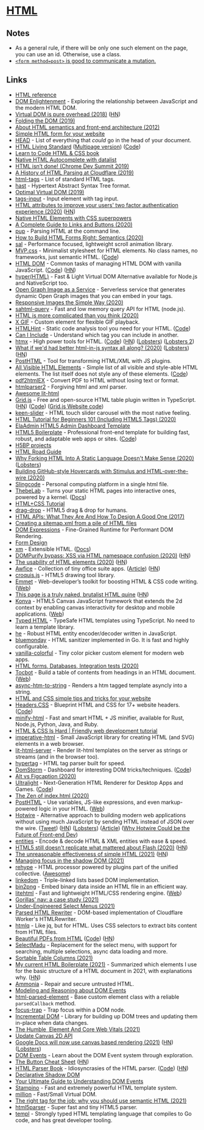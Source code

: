 # [HTML](https://developer.mozilla.org/kab/docs/Web/HTML)

## Notes

- As a general rule, if there will be only one such element on the page, you can use an id. Otherwise, use a class.
- [`<form method=post>` is good to communicate a mutation.](https://twitter.com/ryanflorence/status/1370403183822921731)

## Links

- [HTML reference](https://htmlreference.io/)
- [DOM Enlightenment](http://domenlightenment.com/) - Exploring the relationship between JavaScript and the modern HTML DOM.
- [Virtual DOM is pure overhead (2018)](https://svelte.dev/blog/virtual-dom-is-pure-overhead) ([HN](https://news.ycombinator.com/item?id=19950253))
- [Folding the DOM (2019)](https://www.joshwcomeau.com/posts/folding-the-dom/)
- [About HTML semantics and front-end architecture (2012)](http://nicolasgallagher.com/about-html-semantics-front-end-architecture/)
- [Simple HTML form for your website](https://www.staticforms.xyz/)
- [HEAD](https://htmlhead.dev/) - List of everything that _could_ go in the head of your document.
- [HTML Living Standard](https://html.spec.whatwg.org/) ([Multipage version](https://html.spec.whatwg.org/multipage/)) ([Code](https://github.com/whatwg/html))
- [Learn to Code HTML & CSS book](https://learn.shayhowe.com/html-css/)
- [Native HTML Autocomplete with datalist](https://codepen.io/tejask/pen/OJJBLrq)
- [HTML isn’t done! (Chrome Dev Summit 2019)](https://www.youtube.com/watch?v=ZFvPLrKZywA)
- [A History of HTML Parsing at Cloudflare (2019)](https://blog.cloudflare.com/html-parsing-1/)
- [html-tags](https://github.com/sindresorhus/html-tags) - List of standard HTML tags.
- [hast](https://github.com/syntax-tree/hast) - Hypertext Abstract Syntax Tree format.
- [Optimal Virtual DOM (2019)](https://blog.kabir.sh/posts/optimal-virtual-dom.html)
- [tags-input](https://github.com/developit/tags-input) - Input element with tag input.
- [HTML attributes to improve your users' two factor authentication experience (2020)](https://www.twilio.com/blog/html-attributes-two-factor-authentication-autocomplete) ([HN](https://news.ycombinator.com/item?id=22022106))
- [Native HTML Elements with CSS superpowers](https://github.com/equinusocio/native-elements)
- [A Complete Guide to Links and Buttons (2020)](https://css-tricks.com/a-complete-guide-to-links-and-buttons/)
- [pup](https://github.com/ericchiang/pup) - Parsing HTML at the command line.
- [How to Build HTML Forms Right: Semantics (2020)](https://stegosource.com/how-to-build-html-forms-right-semantics/)
- [sal](https://github.com/mciastek/sal) - Performance focused, lightweight scroll animation library.
- [MVP.css](https://andybrewer.github.io/mvp/) - Minimalist stylesheet for HTML elements. No class names, no frameworks, just semantic HTML. ([Code](https://github.com/andybrewer/mvp))
- [HTML DOM](https://htmldom.dev/) - Common tasks of managing HTML DOM with vanilla JavaScript. ([Code](https://github.com/phuoc-ng/html-dom)) ([HN](https://news.ycombinator.com/item?id=22758218))
- [hyper(HTML)](https://github.com/WebReflection/hyperHTML) - Fast & Light Virtual DOM Alternative available for Node.js and NativeScript too.
- [Open Graph Image as a Service](https://github.com/vercel/og-image) - Serverless service that generates dynamic Open Graph images that you can embed in your <meta> tags.
- [Responsive Images the Simple Way (2020)](https://cloudfour.com/thinks/responsive-images-the-simple-way/)
- [sahtml-query](https://github.com/mdevils/sahtml-query) - Fast and low memory query API for HTML (node.js).
- [HTML is more complicated than you think (2020)](https://www.tempertemper.net/blog/html-is-more-complicated-than-you-think)
- [X GIF](https://github.com/geelen/x-gif) - Custom element for flexible GIF playback.
- [HTMLHint](https://htmlhint.com/) - Static code analysis tool you need for your HTML. ([Code](https://github.com/htmlhint/HTMLHint))
- [Can I Include](https://caninclude.glitch.me/) - Understand which tag you can include in another.
- [htmx](https://htmx.org/) - High power tools for HTML. ([Code](https://github.com/bigskysoftware/htmx)) ([HN](https://news.ycombinator.com/item?id=23330881)) ([Lobsters](https://lobste.rs/s/cgtqit/htmx_high_power_tools_for_html)) ([Lobsters 2](https://lobste.rs/s/sk9cvw/htmx_high_power_tools_for_html))
- [What if we'd had better html-in-js syntax all along? (2020)](https://leontrolski.github.io/dom-syntax.html) ([Lobsters](https://lobste.rs/s/9im5wq/what_if_we_d_had_better_html_js_syntax_all)) ([HN](https://news.ycombinator.com/item?id=23142300))
- [PostHTML](https://github.com/posthtml/posthtml) - Tool for transforming HTML/XML with JS plugins.
- [All Visible HTML Elements](https://elements.xz.style/) - Simple list of all visible and style-able HTML elements. The list itself does not style any of these elements. ([Code](https://github.com/xz/elements))
- [pdf2htmlEX](https://github.com/pdf2htmlEX/pdf2htmlEX/) - Convert PDF to HTML without losing text or format.
- [htmlparser2](https://github.com/fb55/htmlparser2) - Forgiving html and xml parser.
- [Awesome lit-html](https://github.com/web-padawan/awesome-lit-html)
- [Grid.js](https://gridjs.io/) - Free and open-source HTML table plugin written in TypeScript. ([HN](https://news.ycombinator.com/item?id=23420091)) ([Code](https://github.com/grid-js/gridjs)) ([Grid.js Website code](https://github.com/grid-js/website))
- [keen-slider](https://github.com/rcbyr/keen-slider) - HTML touch slider carousel with the most native feeling.
- [HTML Tutorial for Beginners 101 (Including HTML5 Tags) (2020)](https://websitesetup.org/html-tutorial-beginners/)
- [ElaAdmin HTML5 Admin Dashboard Template](https://github.com/puikinsh/ElaAdmin)
- [HTML5 Boilerplate](https://html5boilerplate.com/) - Professional front-end template for building fast, robust, and adaptable web apps or sites. ([Code](https://github.com/h5bp/html5-boilerplate))
- [H5BP projects](https://h5bp.org/)
- [HTML Road Guide](https://lyty.dev/html/index.html)
- [Why Forking HTML Into A Static Language Doesn't Make Sense (2020)](https://robert.ocallahan.org/2020/05/why-forking-html-into-static-language.html) ([Lobsters](https://lobste.rs/s/zztnen/why_forking_html_into_static_language))
- [Building GitHub-style Hovercards with Stimulus and HTML-over-the-wire (2020)](https://boringrails.com/articles/hovercards-stimulus/)
- [Slingcode](https://slingcode.net/) - Personal computing platform in a single html file.
- [ThebeLab](https://github.com/minrk/thebelab) - Turns your static HTML pages into interactive ones, powered by a kernel. ([Docs](https://thebelab.readthedocs.io/en/latest/))
- [HTML+CSS Tutorial](https://github.com/cassidoo/HTML-CSS-Tutorial)
- [drag-drop](https://github.com/feross/drag-drop) - HTML5 drag & drop for humans.
- [HTML APIs: What They Are And How To Design A Good One (2017)](https://www.smashingmagazine.com/2017/02/designing-html-apis/)
- [Creating a sitemap.xml from a pile of HTML files](https://www.christopherbiscardi.com/creating-a-sitemap-xml-from-a-pile-of-html-files)
- [DOM Expressions](https://github.com/ryansolid/dom-expressions) - Fine-Grained Runtime for Performant DOM Rendering.
- [Form Design](https://gerireid.com/forms.html)
- [xm](https://github.com/giuseppeg/xm) - Extensible HTML. ([Docs](https://giuseppegurgone.com/xm/))
- [DOMPurify bypass: XSS via HTML namespace confusion (2020)](https://research.securitum.com/mutation-xss-via-mathml-mutation-dompurify-2-0-17-bypass/) ([HN](https://news.ycombinator.com/item?id=24703230))
- [The usability of HTML elements (2020)](https://shkspr.mobi/blog/2020/10/the-usability-of-html-elements/) ([HN](https://news.ycombinator.com/item?id=24729006))
- [Awfice](https://zserge.com/posts/awfice/) - Collection of tiny office suite apps. ([Article](https://zserge.com/posts/awfice/)) ([HN](https://news.ycombinator.com/item?id=24752546))
- [croquis.js](https://github.com/disjukr/croquis.js) - HTML5 drawing tool library.
- [Emmet](https://github.com/emmetio/emmet) - Web-developer’s toolkit for boosting HTML & CSS code writing. ([Web](https://emmet.io/))
- [This page is a truly naked, brutalist HTML quine](https://secretgeek.github.io/html_wysiwyg/html.html) ([HN](https://news.ycombinator.com/item?id=24824977))
- [Konva](https://github.com/konvajs/konva) - HTML5 Canvas JavaScript framework that extends the 2d context by enabling canvas interactivity for desktop and mobile applications. ([Web](https://konvajs.org/))
- [Typed HTML](https://github.com/nicojs/typed-html) - TypeSafe HTML templates using TypeScript. No need to learn a template library.
- [he](https://github.com/mathiasbynens/he) - Robust HTML entity encoder/decoder written in JavaScript.
- [bluemonday](https://github.com/microcosm-cc/bluemonday) - HTML sanitizer implemented in Go. It is fast and highly configurable.
- [vanilla-colorful](https://github.com/web-padawan/vanilla-colorful) - Tiny color picker custom element for modern web apps.
- [HTML forms, Databases, Integration tests (2020)](https://www.lpalmieri.com/posts/2020-08-31-zero-to-production-3-5-html-forms-databases-integration-tests/)
- [Tocbot](https://github.com/tscanlin/tocbot) - Build a table of contents from headings in an HTML document. ([Web](http://tscanlin.github.io/tocbot/))
- [async-htm-to-string](https://github.com/voxpelli/async-htm-to-string) - Renders a htm tagged template asyncly into a string.
- [HTML and CSS simple tips and tricks for your website](https://thomasorus.com/html-tips.html)
- [Headers.CSS](https://headers-css.vercel.app/) - Blueprint HTML and CSS for 17+ website headers. ([Code](https://github.com/shadeed/headers-css))
- [minify-html](https://github.com/wilsonzlin/minify-html) - Fast and smart HTML + JS minifier, available for Rust, Node.js, Python, Java, and Ruby.
- [HTML & CSS Is Hard | Friendly web development tutorial](https://www.internetingishard.com/html-and-css/)
- [imperative-html](https://github.com/johnnesky/imperative-html) - Small JavaScript library for creating HTML (and SVG) elements in a web browser.
- [lit-html-server](https://github.com/popeindustries/lit-html-server) - Render lit-html templates on the server as strings or streams (and in the browser too).
- [hypertag](https://github.com/AndreasPizsa/hypertag) - HTML tag parser built for speed.
- [DomStorm](https://domstorm.skepticfx.com/) - Dashboard for interesting DOM tricks/techniques. ([Code](https://github.com/skepticfx/domstorm))
- [Alt vs Figcaption (2020)](https://thoughtbot.com/blog/alt-vs-figcaption)
- [Ultralight](https://ultralig.ht/) - Next-Generation HTML Renderer for Desktop Apps and Games. ([Code](https://github.com/ultralight-ux/Ultralight))
- [The Zen of index.html (2020)](https://hugodaniel.com/posts/using-just-an-index-to-develop-a-web-app/)
- [PostHTML](https://github.com/posthtml/posthtml-expressions) - Use variables, JS-like expressions, and even markup-powered logic in your HTML. ([Web](https://posthtml.org/#/))
- [Hotwire](https://hotwire.dev/) - Alternative approach to building modern web applications without using much JavaScript by sending HTML instead of JSON over the wire. ([Tweet](https://twitter.com/dhh/status/1341420143239450624)) ([HN](https://news.ycombinator.com/item?id=25507942)) ([Lobsters](https://lobste.rs/s/nyxq4o/hotwire_html_over_wire)) ([Article](https://delitescere.medium.com/hotwire-html-over-the-wire-2c733487268c)) ([Why Hotwire Could be the Future of Front-end Dev](https://wizville.fr/en/blog/a-product-guys-take-on-hotwire-vs-vue-react/))
- [entities](https://github.com/fb55/entities) - Encode & decode HTML & XML entities with ease & speed.
- [HTML5 still doesn't replicate what mattered about Flash (2020)](https://twitter.com/larsiusprime/status/1344404336252768257) ([HN](https://news.ycombinator.com/item?id=25587765))
- [The unreasonable effectiveness of simple HTML (2021)](https://shkspr.mobi/blog/2021/01/the-unreasonable-effectiveness-of-simple-html/) ([HN](https://news.ycombinator.com/item?id=25915313))
- [Managing focus in the shadow DOM (2021)](https://nolanlawson.com/2021/02/13/managing-focus-in-the-shadow-dom/)
- [rehype](https://github.com/rehypejs/rehype) - HTML processor powered by plugins part of the unified collective. ([Awesome](https://github.com/rehypejs/awesome-rehype))
- [linkedom](https://github.com/WebReflection/linkedom) - Triple-linked lists based DOM implementation.
- [bin2png](https://github.com/lovasoa/bin2png) - Embed binary data inside an HTML file in an efficient way.
- [litehtml](https://github.com/litehtml/litehtml) - Fast and lightweight HTML/CSS rendering engine. ([Web](http://www.litehtml.com/))
- [Gorillas’ nav: a case study (2021)](https://kittygiraudel.com/2021/03/13/gorillas-nav-a-case-study/)
- [Under-Engineered Select Menus (2021)](https://adrianroselli.com/2021/03/under-engineered-select-menus.html)
- [Parsed HTML Rewriter](https://github.com/worker-tools/parsed-html-rewriter) - DOM-based implementation of Cloudflare Worker's HTMLRewriter.
- [htmlq](https://github.com/mgdm/htmlq) - Like jq, but for HTML. Uses CSS selectors to extract bits content from HTML files.
- [Beautiful PDFs from HTML](https://pdf.math.dev/) ([Code](https://github.com/ashok-khanna/pdf)) ([HN](https://news.ycombinator.com/item?id=26691626))
- [SelectMadu](https://github.com/pavish/select-madu) - Replacement for the select menu, with support for searching, multiple selections, async data loading and more.
- [Sortable Table Columns (2021)](https://adrianroselli.com/2021/04/sortable-table-columns.html)
- [My current HTML Boilerplate (2021)](https://www.matuzo.at/blog/html-boilerplate/) - Summarized which elements I use for the basic structure of a HTML document in 2021, with explanations why. ([HN](https://news.ycombinator.com/item?id=26952557))
- [Ammonia](https://github.com/rust-ammonia/ammonia) - Repair and secure untrusted HTML.
- [Modeling and Reasoning about DOM Events](https://world.cs.brown.edu/~sk/Publications/Papers/Published/lckqk-model-reason-dom-events/paper.pdf)
- [html-parsed-element](https://github.com/WebReflection/html-parsed-element) - Base custom element class with a reliable `parsedCallback` method.
- [focus-trap](https://github.com/focus-trap/focus-trap) - Trap focus within a DOM node.
- [Incremental DOM](https://github.com/google/incremental-dom) - Library for building up DOM trees and updating them in-place when data changes.
- [The Humble <img> Element And Core Web Vitals (2021)](https://www.smashingmagazine.com/2021/04/humble-img-element-core-web-vitals/)
- [Update Canvas 2D API](https://github.com/fserb/canvas2D)
- [Google Docs will now use canvas based rendering (2021)](https://workspaceupdates.googleblog.com/2021/05/Google-Docs-Canvas-Based-Rendering-Update.html) ([HN](https://news.ycombinator.com/item?id=27129858)) ([Lobsters](https://lobste.rs/s/uqb3kj/google_docs_will_now_use_canvas_based))
- [DOM Events](https://domevents.dev/) - Learn about the DOM Event system through exploration.
- [The Button Cheat Sheet](https://www.buttoncheatsheet.com/) ([HN](https://news.ycombinator.com/item?id=27276547))
- [HTML Parser Book](https://htmlparser.info/) - Idiosyncrasies of the HTML parser. ([Code](https://github.com/zcorpan/html-parser-book)) ([HN](https://news.ycombinator.com/item?id=27311627))
- [Declarative Shadow DOM](https://github.com/mfreed7/declarative-shadow-dom)
- [Your Ultimate Guide to Understanding DOM Events](https://egghead.io/courses/the-ultimate-guide-for-understanding-dom-events-6c0c0d23)
- [Stampino](https://github.com/justinfagnani/stampino) - Fast and extremely powerful HTML template system.
- [million](https://github.com/millionjs/million) - Fast/Small Virtual DOM.
- [The right tag for the job: why you should use semantic HTML (2021)](https://localghost.dev/2021/06/the-right-tag-for-the-job-why-you-should-use-semantic-html/)
- [html5parser](https://github.com/acrazing/html5parser) - Super fast and tiny HTML5 parser.
- [templ](https://github.com/a-h/templ) - Strongly typed HTML templating language that compiles to Go code, and has great developer tooling.
